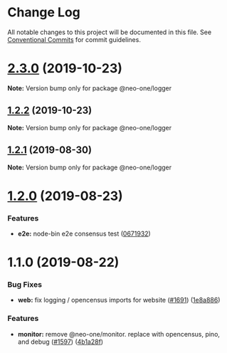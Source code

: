 # Change Log

All notable changes to this project will be documented in this file.
See [Conventional Commits](https://conventionalcommits.org) for commit guidelines.

# [2.3.0](https://github.com/neo-one-suite/neo-one/compare/@neo-one/logger@1.2.2...@neo-one/logger@2.3.0) (2019-10-23)

**Note:** Version bump only for package @neo-one/logger





## [1.2.2](https://github.com/neo-one-suite/neo-one/compare/@neo-one/logger@1.2.1...@neo-one/logger@1.2.2) (2019-10-23)

**Note:** Version bump only for package @neo-one/logger





## [1.2.1](https://github.com/neo-one-suite/neo-one/compare/@neo-one/logger@1.2.0...@neo-one/logger@1.2.1) (2019-08-30)

**Note:** Version bump only for package @neo-one/logger





# [1.2.0](https://github.com/neo-one-suite/neo-one/compare/@neo-one/logger@1.1.0...@neo-one/logger@1.2.0) (2019-08-23)


### Features

* **e2e:** node-bin e2e consensus test ([0671932](https://github.com/neo-one-suite/neo-one/commit/0671932))





# 1.1.0 (2019-08-22)


### Bug Fixes

* **web:** fix logging / opencensus imports for website ([#1691](https://github.com/neo-one-suite/neo-one/issues/1691)) ([1e8a886](https://github.com/neo-one-suite/neo-one/commit/1e8a886))


### Features

* **monitor:** remove @neo-one/monitor. replace with opencensus, pino, and debug ([#1597](https://github.com/neo-one-suite/neo-one/issues/1597)) ([4b1a28f](https://github.com/neo-one-suite/neo-one/commit/4b1a28f))
